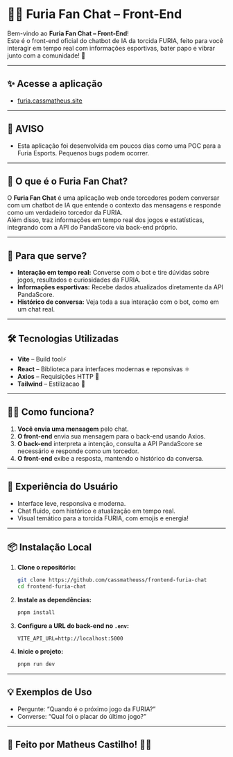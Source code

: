 # 🦊🔥 Furia Fan Chat – Front-End

Bem-vindo ao **Furia Fan Chat – Front-End**!  
Este é o front-end oficial do chatbot de IA da torcida FURIA, feito para você interagir em tempo real com informações esportivas, bater papo e vibrar junto com a comunidade! 🚀

---

## ✨ Acesse a aplicação

- [furia.cassmatheus.site](https://furia.cassmatheus.site)

---

## 📣 AVISO

- Esta aplicação foi desenvolvida em poucos dias como uma POC para a Furia Esports. Pequenos bugs podem ocorrer.  

---

## 🧐 O que é o Furia Fan Chat?

O **Furia Fan Chat** é uma aplicação web onde torcedores podem conversar com um chatbot de IA que entende o contexto das mensagens e responde como um verdadeiro torcedor da FURIA.  
Além disso, traz informações em tempo real dos jogos e estatísticas, integrando com a API do PandaScore via back-end próprio.

---

## 🚀 Para que serve?

- **Interação em tempo real:** Converse com o bot e tire dúvidas sobre jogos, resultados e curiosidades da FURIA.
- **Informações esportivas:** Recebe dados atualizados diretamente da API PandaScore.
- **Histórico de conversa:** Veja toda a sua interação com o bot, como em um chat real.

---

## 🛠️ Tecnologias Utilizadas

- **Vite** – Build tool⚡
- **React** – Biblioteca para interfaces modernas e reponsivas ⚛️
- **Axios** – Requisições HTTP 🔗
- **Tailwind** – Estilizacao 🎨

---

## 👨‍💻 Como funciona?

1. **Você envia uma mensagem** pelo chat.
2. **O front-end** envia sua mensagem para o back-end usando Axios.
3. **O back-end** interpreta a intenção, consulta a API PandaScore se necessário e responde como um torcedor.
4. **O front-end** exibe a resposta, mantendo o histórico da conversa.

---

## 🎨 Experiência do Usuário

- Interface leve, responsiva e moderna.
- Chat fluido, com histórico e atualização em tempo real.
- Visual temático para a torcida FURIA, com emojis e energia!

---

## 📦 Instalação Local

1. **Clone o repositório:**
   ```bash
   git clone https://github.com/cassmatheuss/frontend-furia-chat
   cd frontend-furia-chat
   ```

2. **Instale as dependências:**
   ```bash
   pnpm install
   ```

3. **Configure a URL do back-end no `.env`:**
   ```
   VITE_API_URL=http://localhost:5000
   ```

4. **Inicie o projeto:**
   ```bash
   pnpm run dev
   ```

---

## 💡 Exemplos de Uso

- Pergunte: “Quando é o próximo jogo da FURIA?”
- Converse: “Qual foi o placar do último jogo?”

---

## 📣 Feito por Matheus Castilho! 🦊🔥
